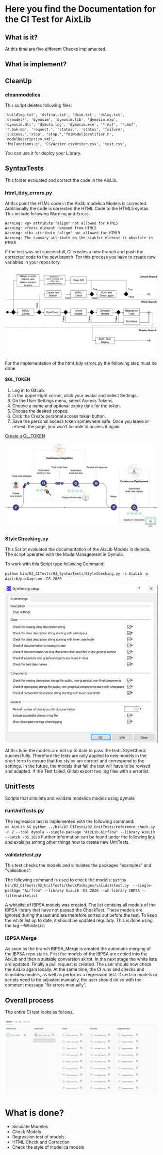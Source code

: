 # Here you find the Documentation for the CI Test for AixLib
## What is it?
At this time are five different Checks implemented. 




## What is implement?


## CleanUp
 
### cleanmodelica

This script deletes following files:

	'buildlog.txt', 'dsfinal.txt', 'dsin.txt', 'dslog.txt', 
	'dsmodel*', 'dymosim', 'dymosim.lib', 'dymosim.exp', 
	'dymosim.dll', 'dymola.log', 'dymosim.exe', '*.mat', '*.mof', 
	'*.bak-mo', 'request.', 'status.', 'status', 'failure', 
	'success.','stop', 'stop.','fmiModelIdentifier.h', 'modelDescription.xml',
	'fmiFunctions.o', 'CSVWriter.csvWriter.csv', 'test.csv',

You can use it for deploy your Library.
## SyntaxTests
This folder evaluated and correct the code in the AixLib. 

### html_tidy_errors.py
At this point the HTML code in the Aixlib modelica Models is corrected.
Additionally the code is corrected  the HTML Code to the HTML5 syntax. This include following Warning and Errors: 

	Warning: <p> attribute "align" not allowed for HTML5
	Warning: <font> element removed from HTML5
	Warning: <th> attribute "align" not allowed for HTML5
	Warning: The summary attribute on the <table> element is obsolete in HTML5
   
If the test was not successfull, CI creates a new branch and push the corrected code to the new branch. 
For this process you have to create new variables in your repository.

![E.ON EBC RWTH Aachen University](../04_Documentation/Images/PipelineProcess.png)


For the implementation of the html_tidy errors.py the following step must be done.


#### $GL_TOKEN
1. Log in to GitLab.
2. In the upper-right corner, click your avatar and select Settings.
3. On the User Settings menu, select Access Tokens.
4. Choose a name and optional expiry date for the token.
5. Choose the desired scopes.
6. Click the Create personal access token button.
7. Save the personal access token somewhere safe. Once you leave or refresh the page, you won’t be able to access it again

[Create a GL_TOKEN](https://docs.gitlab.com/ce/user/profile/personal_access_tokens.html#creating-a-personal-access-token)

![E.ON EBC RWTH Aachen University](../04_Documentation/Images/CreateNewBranch.png)

### StyleChecking.py

This Script evaluated the documentation of the AixLib Models in dymola. The script operated with the ModelManagement in Dymola. 

To work with this Script type following Command:

`python bin/02_CITests/03_SyntaxTests/StyleChecking.py -s AixLib -p AixLib/package.mo -DS 2020`


![E.ON EBC RWTH Aachen University](../04_Documentation/Images/ModelManagement_StyleChecking.PNG)

At this time the models are not up to date to pass the tests StyleCheck successfully. Therefore the tests are only applied to new models in the short term to ensure that the styles are correct and correspond to the settings.
In the future, the models that fail the test will have to be revised and adapted.
If the Test failed, Gitlab export two log files with a errorlist.


## UnitTests
Scripts that simulate and validate modelica models using dymola	

### runUnitTests.py
The regression test is implemented with the following command:	
`cd AixLib && python ../bin/02_CITests/02_UnitTests/reference_check.py -n 2 --tool dymola --single-package "AixLib.Airflow" --library AixLib --batch -DS 2020`
Further information can be found under the following [link](../bin/04_Documentation/How_to_integrate_new_tests.md) and explains among other things how to create new UnitTests.



### validatetest.py
This test checks the models and simulates the packages "examples" and "validations". 

The following command is used to check the models:
`python bin/02_CITests/02_UnitTests/CheckPackages/validatetest.py  --single-package "Airflow" --library AixLib -DS 2020 --wh-library IBPSA --filterwhitelist `

A whitelist of IBPSA models was created. The list contains all models of the IBPSA library that have not passed the CheckTest. These models are ignored during the test and are therefore sorted out before the test. 
To keep the white list up to date, it should be updated regularly. This is done using the tag --WhisteList

### IBPSA Merge
As soon as the branch IBPSA_Merge is created the automatic merging of the IBPSA repo starts. First the models of the IBPSA are copied into the AixLib and then a suitable conversion skirpt. In the next stage the white lists are updated. Finally a pull request is created. The user should now check the AixLib again locally. At the same time, the CI runs and checks and simulates models, as well as performs a regression test. If certain models or scripts need to be adjusted manually, the user should do so with the comment message "fix errors manually".


## Overall process

The entire CI test looks as follows.

![E.ON EBC RWTH Aachen University](../04_Documentation/Images/Pipeline.PNG)


# What is done?

- Simulate Modeles
- Check Models
- Regression test of models
- HTML Check and Correction
- Check the style of modelica models

